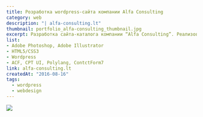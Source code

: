 ```yaml
---
title: Розработка wordpress-сайта компании Alfa Consulting
category: web
description: "| alfa-consulting.lt"
thumbnail: portfolio_alfa-consulting_thumbnail.jpg
excerpt: Разработка сайта-каталога компании “Alfa Consulting”. Реализованы адаптивность, многоязычность, интерактивная карта, форма обратнойсвязи
list:
- Adobe Photoshop, Adobe Illustrator
- HTML5/CSS3
- Wordpress
- ACF, CPT UI, Polylang, ContctForm7
link: alfa-consulting.lt 
createdAt: "2016-08-16"
tags: 
  - wordpress
  - webdesign
---
```


![](/portfolio/portfolio_alfa-consulting_img_001.jpg)
